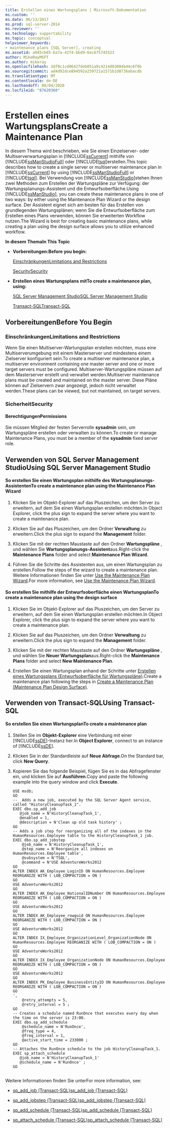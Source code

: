 ```yaml
---
title: Erstellen eines Wartungsplans | Microsoft-Dokumentation
ms.custom: ''
ms.date: 06/13/2017
ms.prod: sql-server-2014
ms.reviewer: ''
ms.technology: supportability
ms.topic: conceptual
helpviewer_keywords:
- maintenance plans [SQL Server], creating
ms.assetid: a945cb65-ba7a-42f4-bbd9-6ec675745523
author: MikeRayMSFT
ms.author: mikeray
ms.openlocfilehash: 3df0c1cd06427deb051a9c4214d03084b44c6f9b
ms.sourcegitcommit: ad4d92dce894592a259721a1571b1d8736abacdb
ms.translationtype: MT
ms.contentlocale: de-DE
ms.lasthandoff: 08/04/2020
ms.locfileid: "87620360"
---
```

# <a name="create-a-maintenance-plan"></a><span data-ttu-id="d1949-102">Erstellen eines Wartungsplans</span><span class="sxs-lookup"><span data-stu-id="d1949-102">Create a Maintenance Plan</span></span>
  <span data-ttu-id="d1949-103">In diesem Thema wird beschrieben, wie Sie einen Einzelserver- oder Multiserverwartungsplan in [!INCLUDE[ssCurrent](../../includes/sscurrent-md.md)] mithilfe von [!INCLUDE[ssManStudioFull](../../includes/ssmanstudiofull-md.md)] oder [!INCLUDE[tsql](../../includes/tsql-md.md)]erstellen.</span><span class="sxs-lookup"><span data-stu-id="d1949-103">This topic describes how to create a single server or multiserver maintenance plan in [!INCLUDE[ssCurrent](../../includes/sscurrent-md.md)] by using [!INCLUDE[ssManStudioFull](../../includes/ssmanstudiofull-md.md)] or [!INCLUDE[tsql](../../includes/tsql-md.md)].</span></span> <span data-ttu-id="d1949-104">Bei Verwendung von [!INCLUDE[ssManStudio](../../includes/ssmanstudio-md.md)]stehen Ihnen zwei Methoden zum Erstellen der Wartungspläne zur Verfügung: der Wartungsplanungs-Assistent und die Entwurfsoberfläche.</span><span class="sxs-lookup"><span data-stu-id="d1949-104">Using [!INCLUDE[ssManStudio](../../includes/ssmanstudio-md.md)], you can create these maintenance plans in one of two ways: by either using the Maintenance Plan Wizard or the design surface.</span></span> <span data-ttu-id="d1949-105">Der Assistent eignet sich am besten für das Erstellen von grundlegenden Wartungsplänen; wenn Sie die Entwurfsoberfläche zum Erstellen eines Plans verwenden, können Sie erweiterten Workflow nutzen.</span><span class="sxs-lookup"><span data-stu-id="d1949-105">The Wizard is best for creating basic maintenance plans, while creating a plan using the design surface allows you to utilize enhanced workflow.</span></span>  
  
 <span data-ttu-id="d1949-106">**In diesem Thema**</span><span class="sxs-lookup"><span data-stu-id="d1949-106">**In This Topic**</span></span>  
  
-   <span data-ttu-id="d1949-107">**Vorbereitungen:**</span><span class="sxs-lookup"><span data-stu-id="d1949-107">**Before you begin:**</span></span>  
  
     [<span data-ttu-id="d1949-108">Einschränkungen</span><span class="sxs-lookup"><span data-stu-id="d1949-108">Limitations and Restrictions</span></span>](#Restrictions)  
  
     [<span data-ttu-id="d1949-109">Security</span><span class="sxs-lookup"><span data-stu-id="d1949-109">Security</span></span>](#Security)  
  
-   <span data-ttu-id="d1949-110">**Erstellen eines Wartungsplans mit**</span><span class="sxs-lookup"><span data-stu-id="d1949-110">**To create a maintenance plan, using:**</span></span>  
  
     [<span data-ttu-id="d1949-111">SQL Server Management Studio</span><span class="sxs-lookup"><span data-stu-id="d1949-111">SQL Server Management Studio</span></span>](#SSMSProcedure)  
  
     [<span data-ttu-id="d1949-112">Transact-SQL</span><span class="sxs-lookup"><span data-stu-id="d1949-112">Transact-SQL</span></span>](#TsqlProcedure)  
  
##  <a name="before-you-begin"></a><a name="BeforeYouBegin"></a> <span data-ttu-id="d1949-113">Vorbereitungen</span><span class="sxs-lookup"><span data-stu-id="d1949-113">Before You Begin</span></span>  
  
###  <a name="limitations-and-restrictions"></a><a name="Restrictions"></a> <span data-ttu-id="d1949-114">Einschränkungen</span><span class="sxs-lookup"><span data-stu-id="d1949-114">Limitations and Restrictions</span></span>  
 <span data-ttu-id="d1949-115">Wenn Sie einen Multiserver-Wartungsplan erstellen möchten, muss eine Multiserverumgebung mit einem Masterserver und mindestens einem Zielserver konfiguriert sein.</span><span class="sxs-lookup"><span data-stu-id="d1949-115">To create a multiserver maintenance plan, a multiserver environment containing one master server and one or more target servers must be configured.</span></span> <span data-ttu-id="d1949-116">Multiserver-Wartungspläne müssen auf dem Masterserver erstellt und verwaltet werden.</span><span class="sxs-lookup"><span data-stu-id="d1949-116">Multiserver maintenance plans must be created and maintained on the master server.</span></span> <span data-ttu-id="d1949-117">Diese Pläne können auf Zielservern zwar angezeigt, jedoch nicht verwaltet werden.</span><span class="sxs-lookup"><span data-stu-id="d1949-117">These plans can be viewed, but not maintained, on target servers.</span></span>  
  
###  <a name="security"></a><a name="Security"></a> <span data-ttu-id="d1949-118">Sicherheit</span><span class="sxs-lookup"><span data-stu-id="d1949-118">Security</span></span>  
  
####  <a name="permissions"></a><a name="Permissions"></a> <span data-ttu-id="d1949-119">Berechtigungen</span><span class="sxs-lookup"><span data-stu-id="d1949-119">Permissions</span></span>  
 <span data-ttu-id="d1949-120">Sie müssen Mitglied der festen Serverrolle **sysadmin** sein, um Wartungspläne erstellen oder verwalten zu können.</span><span class="sxs-lookup"><span data-stu-id="d1949-120">To create or manage Maintenance Plans, you must be a member of the **sysadmin** fixed server role.</span></span>  
  
##  <a name="using-sql-server-management-studio"></a><a name="SSMSProcedure"></a> <span data-ttu-id="d1949-121">Verwenden von SQL Server Management Studio</span><span class="sxs-lookup"><span data-stu-id="d1949-121">Using SQL Server Management Studio</span></span>  
  
#### <a name="to-create-a-maintenance-plan-using-the-maintenance-plan-wizard"></a><span data-ttu-id="d1949-122">So erstellen Sie einen Wartungsplan mithilfe des Wartungsplanungs-Assistenten</span><span class="sxs-lookup"><span data-stu-id="d1949-122">To create a maintenance plan using the Maintenance Plan Wizard</span></span>  
  
1.  <span data-ttu-id="d1949-123">Klicken Sie im Objekt-Explorer auf das Pluszeichen, um den Server zu erweitern, auf dem Sie einen Wartungsplan erstellen möchten.</span><span class="sxs-lookup"><span data-stu-id="d1949-123">In Object Explorer, click the plus sign to expand the server where you want to create a maintenance plan.</span></span>  
  
2.  <span data-ttu-id="d1949-124">Klicken Sie auf das Pluszeichen, um den Ordner **Verwaltung** zu erweitern.</span><span class="sxs-lookup"><span data-stu-id="d1949-124">Click the plus sign to expand the **Management** folder.</span></span>  
  
3.  <span data-ttu-id="d1949-125">Klicken Sie mit der rechten Maustaste auf den Ordner **Wartungspläne** , und wählen Sie **Wartungsplanungs-Assistent**aus.</span><span class="sxs-lookup"><span data-stu-id="d1949-125">Right-click the **Maintenance Plans** folder and select **Maintenance Plan Wizard**.</span></span>  
  
4.  <span data-ttu-id="d1949-126">Führen Sie die Schritte des Assistenten aus, um einen Wartungsplan zu erstellen.</span><span class="sxs-lookup"><span data-stu-id="d1949-126">Follow the steps of the wizard to create a maintenance plan.</span></span> <span data-ttu-id="d1949-127">Weitere Informationen finden Sie unter [Use the Maintenance Plan Wizard](use-the-maintenance-plan-wizard.md).</span><span class="sxs-lookup"><span data-stu-id="d1949-127">For more information, see [Use the Maintenance Plan Wizard](use-the-maintenance-plan-wizard.md).</span></span>  
  
#### <a name="to-create-a-maintenance-plan-using-the-design-surface"></a><span data-ttu-id="d1949-128">So erstellen Sie mithilfe der Entwurfsoberfläche einen Wartungsplan</span><span class="sxs-lookup"><span data-stu-id="d1949-128">To create a maintenance plan using the design surface</span></span>  
  
1.  <span data-ttu-id="d1949-129">Klicken Sie im Objekt-Explorer auf das Pluszeichen, um den Server zu erweitern, auf dem Sie einen Wartungsplan erstellen möchten.</span><span class="sxs-lookup"><span data-stu-id="d1949-129">In Object Explorer, click the plus sign to expand the server where you want to create a maintenance plan.</span></span>  
  
2.  <span data-ttu-id="d1949-130">Klicken Sie auf das Pluszeichen, um den Ordner **Verwaltung** zu erweitern.</span><span class="sxs-lookup"><span data-stu-id="d1949-130">Click the plus sign to expand the **Management** folder.</span></span>  
  
3.  <span data-ttu-id="d1949-131">Klicken Sie mit der rechten Maustaste auf den Ordner **Wartungspläne** , und wählen Sie **Neuer Wartungsplan**aus.</span><span class="sxs-lookup"><span data-stu-id="d1949-131">Right-click the **Maintenance Plans** folder and select **New Maintenance Plan**.</span></span>  
  
4.  <span data-ttu-id="d1949-132">Erstellen Sie einen Wartungsplan anhand der Schritte unter [Erstellen eines Wartungsplans &#40;Entwurfsoberfläche für Wartungspläne&#41;](create-a-maintenance-plan-maintenance-plan-design-surface.md).</span><span class="sxs-lookup"><span data-stu-id="d1949-132">Create a maintenance plan following the steps in [Create a Maintenance Plan &#40;Maintenance Plan Design Surface&#41;](create-a-maintenance-plan-maintenance-plan-design-surface.md).</span></span>  
  
##  <a name="using-transact-sql"></a><a name="TsqlProcedure"></a> <span data-ttu-id="d1949-133">Verwenden von Transact-SQL</span><span class="sxs-lookup"><span data-stu-id="d1949-133">Using Transact-SQL</span></span>  
  
#### <a name="to-create-a-maintenance-plan"></a><span data-ttu-id="d1949-134">So erstellen Sie einen Wartungsplan</span><span class="sxs-lookup"><span data-stu-id="d1949-134">To create a maintenance plan</span></span>  
  
1.  <span data-ttu-id="d1949-135">Stellen Sie im **Objekt-Explorer** eine Verbindung mit einer [!INCLUDE[ssDE](../../includes/ssde-md.md)]-Instanz her.</span><span class="sxs-lookup"><span data-stu-id="d1949-135">In **Object Explorer**, connect to an instance of [!INCLUDE[ssDE](../../includes/ssde-md.md)].</span></span>  
  
2.  <span data-ttu-id="d1949-136">Klicken Sie in der Standardleiste auf **Neue Abfrage**.</span><span class="sxs-lookup"><span data-stu-id="d1949-136">On the Standard bar, click **New Query**.</span></span>  
  
3.  <span data-ttu-id="d1949-137">Kopieren Sie das folgende Beispiel, fügen Sie es in das Abfragefenster ein, und klicken Sie auf **Ausführen**.</span><span class="sxs-lookup"><span data-stu-id="d1949-137">Copy and paste the following example into the query window and click **Execute**.</span></span>  
  
    ```  
    USE msdb;  
    GO  
    --  Adds a new job, executed by the SQL Server Agent service, called "HistoryCleanupTask_1".  
    EXEC dbo.sp_add_job  
       @job_name = N'HistoryCleanupTask_1',   
       @enabled = 1,   
       @description = N'Clean up old task history' ;   
    GO  
    -- Adds a job step for reorganizing all of the indexes in the HumanResources.Employee table to the HistoryCleanupTask_1 job.   
    EXEC dbo.sp_add_jobstep  
        @job_name = N'HistoryCleanupTask_1',   
        @step_name = N'Reorganize all indexes on HumanResources.Employee table',   
        @subsystem = N'TSQL',   
        @command = N'USE AdventureWorks2012  
    GO  
    ALTER INDEX AK_Employee_LoginID ON HumanResources.Employee REORGANIZE WITH ( LOB_COMPACTION = ON )   
    GO  
    USE AdventureWorks2012  
    GO  
    ALTER INDEX AK_Employee_NationalIDNumber ON HumanResources.Employee REORGANIZE WITH ( LOB_COMPACTION = ON )   
    GO  
    USE AdventureWorks2012  
    GO  
    ALTER INDEX AK_Employee_rowguid ON HumanResources.Employee REORGANIZE WITH ( LOB_COMPACTION = ON )   
    GO  
    USE AdventureWorks2012  
    GO  
    ALTER INDEX IX_Employee_OrganizationLevel_OrganizationNode ON HumanResources.Employee REORGANIZE WITH ( LOB_COMPACTION = ON )   
    GO  
    USE AdventureWorks2012  
    GO  
    ALTER INDEX IX_Employee_OrganizationNode ON HumanResources.Employee REORGANIZE WITH ( LOB_COMPACTION = ON )   
    GO  
    USE AdventureWorks2012  
    GO  
    ALTER INDEX PK_Employee_BusinessEntityID ON HumanResources.Employee REORGANIZE WITH ( LOB_COMPACTION = ON )   
    GO  
    ',   
        @retry_attempts = 5,   
        @retry_interval = 5 ;   
    GO  
    -- Creates a schedule named RunOnce that executes every day when the time on the server is 23:00.   
    EXEC dbo.sp_add_schedule  
        @schedule_name = N'RunOnce',   
        @freq_type = 4,   
        @freq_interval = 1,   
        @active_start_time = 233000 ;   
    GO  
    -- Attaches the RunOnce schedule to the job HistoryCleanupTask_1.   
    EXEC sp_attach_schedule  
       @job_name = N'HistoryCleanupTask_1'  
       @schedule_name = N'RunOnce' ;   
    GO  
  
    ```  
  
 <span data-ttu-id="d1949-138">Weitere Informationen finden Sie unter</span><span class="sxs-lookup"><span data-stu-id="d1949-138">For more information, see:</span></span>  
  
-   [<span data-ttu-id="d1949-139">sp_add_job &#40;Transact-SQL&#41;</span><span class="sxs-lookup"><span data-stu-id="d1949-139">sp_add_job &#40;Transact-SQL&#41;</span></span>](/sql/relational-databases/system-stored-procedures/sp-add-job-transact-sql)  
  
-   [<span data-ttu-id="d1949-140">sp_add_jobstep &#40;Transact-SQL&#41;</span><span class="sxs-lookup"><span data-stu-id="d1949-140">sp_add_jobstep &#40;Transact-SQL&#41;</span></span>](/sql/relational-databases/system-stored-procedures/sp-add-jobstep-transact-sql)  
  
-   [<span data-ttu-id="d1949-141">sp_add_schedule &#40;Transact-SQL&#41;</span><span class="sxs-lookup"><span data-stu-id="d1949-141">sp_add_schedule &#40;Transact-SQL&#41;</span></span>](/sql/relational-databases/system-stored-procedures/sp-add-schedule-transact-sql)  
  
-   [<span data-ttu-id="d1949-142">sp_attach_schedule &#40;Transact-SQL&#41;</span><span class="sxs-lookup"><span data-stu-id="d1949-142">sp_attach_schedule &#40;Transact-SQL&#41;</span></span>](/sql/relational-databases/system-stored-procedures/sp-attach-schedule-transact-sql)  
  
  
